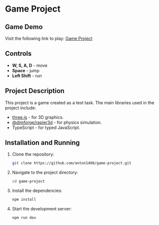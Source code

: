 # Game Project

## Game Demo
Visit the following link to play: [Game Project](https://anton1408.github.io/game-project/)

## Controls
- **W, S, A, D** - move
- **Space** - jump
- **Left Shift** - run

## Project Description
This project is a game created as a test task. The main libraries used in the project include:
- [three.js](https://threejs.org/) - for 3D graphics.
- [@dimforge/rapier3d](https://rapier.rs/) - for physics simulation.
- TypeScript - for typed JavaScript.

## Installation and Running
1. Clone the repository:
   ```bash
   git clone https://github.com/anton1408/game-project.git
   
2. Navigate to the project directory:
    ```bash
   cd game-project

3. Install the dependencies:
    ```bash
   npm install
   
4. Start the development server:
    ```bash
   npm run dev